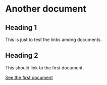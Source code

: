 # Another document

## Heading 1

This is just to test the links among documents.

## Heading 2

This should link to the first document.

[See the first document](test.md)
